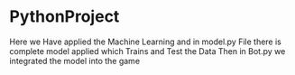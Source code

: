 ﻿# PythonProject
Here we Have applied the Machine Learning and in model.py File there is complete model applied which Trains and Test the Data
Then in Bot.py we integrated the model into the game 
